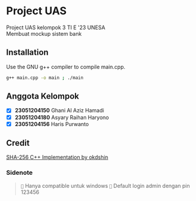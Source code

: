 # Project UAS

Project UAS kelompok 3 TI E '23 UNESA\
Membuat mockup sistem bank

## Installation

Use the GNU g++ compiler to compile main.cpp.

```bash
g++ main.cpp -o main ; ./main
```

## Anggota Kelompok

- [x] **23051204150** Ghani Al Aziz Hamadi
- [x] **23051204180** Asyary Raihan Haryono
- [x] **23051204156** Haris Purwanto

## Credit

[SHA-256 C++ Implementation by okdshin](https://github.com/okdshin/PicoSHA2)

### Sidenote

> ``📝`` Hanya compatible untuk windows
> ``📝`` Default login admin dengan pin 123456